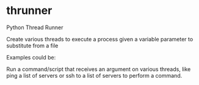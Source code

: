 # thrunner
Python Thread Runner

Create various threads to execute a process given a variable parameter to substitute from a file

Examples could be:

Run a command/script that receives an argument on various threads, like ping a list of servers or ssh to a list of servers to perform a command.

